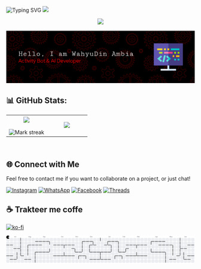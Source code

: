<div align="center" style="display: inline-block;">
  <img src="https://readme-typing-svg.herokuapp.com?font=Pacifico&color=%ffffff&size=48&center=true&vCenter=true&width=1200&height=100&lines=Welcome+to+my+Github!" alt="Typing SVG" style="display: inline-block;">
  <img src="https://media.giphy.com/media/hvRJCLFzcasrR4ia7z/giphy.gif" width="28" style="display: inline-block;">
</div>
<p align="center">
   <img src="https://komarev.com/ghpvc/?username=W4hyuXD&label=Profile+Views&style=flat-square&color=ff0000"/>
</p>

<p align="center">
<img src="img/github-header-image.png"> 

<!--<a href="https://github.com/W4hyuXD"><img src="https://github-stats-alpha.vercel.app/api?username=W4hyuXD&cc=22272e&tc=37BCF6&ic=fff&bc=0000" width="265">
</a>-->
  
## 📊 GitHub Stats:

<table align="center">
<tr border="none">
<td width="50%" align="center">
  
  <img  align="center"  src="https://github-readme-stats.vercel.app/api?username=W4hyuXD&theme=shadow_red&show_icons=true&count_private=true" />
  <br></br>
  <img  title="🔥 Get streak stats for your profile at git.io/streak-stats" alt="Mark streak" src="https://github-readme-streak-stats.herokuapp.com/?user=w4hyuxd&theme=shadow_red&hide_border=false" /> 
</td>

<td width="50%" align="center">

  <img src="https://github-readme-stats.vercel.app/api/top-langs/?username=W4hyuXD&layout=compact&theme=shadow_red&langs_count=15" width="260"/>
  
  </td>
</tr>
</table>
<br />
</p>

## 🌐 Connect with Me

Feel free to contact me if you want to collaborate on a project, or just chat!

[![Instagram](https://img.shields.io/badge/-Instagram-%23f90069ff?style=flat&logo=instagram&logoColor=white)](https://www.instagram.com/why.404_)
[![WhatsApp](https://img.shields.io/badge/-WhatsApp-%23green?style=flat&logo=whatsapp&logoColor=white)](https://wa.me/623132458199)
[![Facebook](https://img.shields.io/badge/-Facebook-%233700eeff?style=flat&logo=facebook&logoColor=white)](https://m.facebook.com/whyu.404)
[![Threads](https://img.shields.io/badge/-Threads-000000?style=flat&logo=threads&logoColor=white)](https://www.threads.net/@why.404_)

## ☕ Trakteer me coffe

[![ko-fi](https://ko-fi.com/img/githubbutton_sm.svg)](https://ko-fi.com/wahyuww567)

<!-- <p align="center">
 <img width="1000" src="assets/github-snake.svg" alt="snake"/>
</p> --->

<picture>
  <source media="(prefers-color-scheme: dark)" srcset="https://raw.githubusercontent.com/W4hyuXD/W4hyuXD/output/pacman-contribution-graph-dark.svg">
  <source media="(prefers-color-scheme: light)" srcset="https://raw.githubusercontent.com/W4hyuXD/W4hyuXD/output/pacman-contribution-graph.svg">
  <img alt="pacman contribution graph" src="https://raw.githubusercontent.com/W4hyuXD/W4hyuXD/output/pacman-contribution-graph.svg">
</picture>

###
